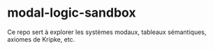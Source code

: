 # modal-logic-sandbox
Ce repo sert à explorer les systèmes modaux, tableaux sémantiques, axiomes de Kripke, etc.
